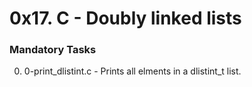 # 0x17. C - Doubly linked lists

### Mandatory Tasks

0. 0-print_dlistint.c - Prints all elments in a dlistint_t list.
